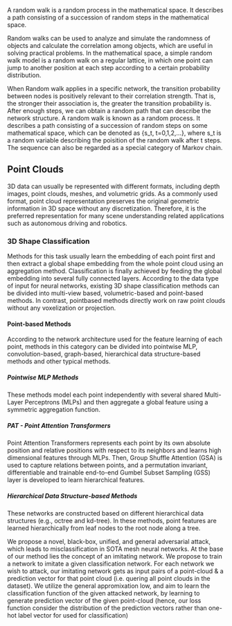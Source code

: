 A random walk is a random process in the mathematical
space. It describes a path consisting of a succession of random
steps in the mathematical space.

Random walks
can be used to analyze and simulate the randomness of
objects and calculate the correlation among objects, which
are useful in solving practical problems.
In the mathematical space, a simple random walk model
is a random walk on a regular lattice, in which one point
can jump to another position at each step according to a
certain probability distribution.

When Random walk applies in a specific network, the transition probability between nodes is positively
relevant to their correlation strength. That is, the stronger their
association is, the greater the transition probability is. After
enough steps, we can obtain a random path that can describe
the network structure.
A random walk is known as a random process. It describes a
path consisting of a succession of random steps on some mathematical space, which can be denoted as {s_t, t=0,1,2,...},
where s_t is a random variable describing the poisition of the random walk after t steps.
The sequence can also be regarded as a special category of Markov chain.

## Point Clouds

3D data can usually be represented with different formats, including depth images, point clouds, meshes, and
volumetric grids. As a commonly used format, point cloud
representation preserves the original geometric information
in 3D space without any discretization. Therefore, it is the
preferred representation for many scene understanding related applications such as autonomous driving and robotics.

### 3D Shape Classification

Methods for this task usually learn the embedding of each
point first and then extract a global shape embedding
from the whole point cloud using an aggregation method.
Classification is finally achieved by feeding the global embedding into several fully connected layers. According to
the data type of input for neural networks, existing 3D
shape classification methods can be divided into multi-view
based, volumetric-based and point-based methods.
In contrast, pointbased methods directly work on raw point clouds without
any voxelization or projection.

#### Point-based Methods

According to the network architecture used for the feature
learning of each point, methods in this category can be divided into pointwise MLP, convolution-based, graph-based,
hierarchical data structure-based methods and other typical
methods.

##### Pointwise MLP Methods

These methods model each point independently with several shared Multi-Layer Perceptrons (MLPs) and then aggregate a
global feature using a symmetric aggregation
function.

##### PAT - Point Attention Transformers

Point Attention Transformers represents each point
by its own absolute position and relative positions with
respect to its neighbors and learns high dimensional features
through MLPs. Then, Group Shuffle Attention (GSA) is
used to capture relations between points, and a permutation
invariant, differentiable and trainable end-to-end Gumbel
Subset Sampling (GSS) layer is developed to learn hierarchical features.

##### Hierarchical Data Structure-based Methods

These networks are constructed based on different hierarchical data structures (e.g., octree and kd-tree). In these
methods, point features are learned hierarchically from leaf
nodes to the root node along a tree.

We propose a novel, black-box, unified, and general adversarial attack, which leads to misclassification in SOTA mesh
neural
networks.
At the base of our method lies the
concept of an imitating network. We propose to train a network to
imitate a given classification network. For each network we wish
to attack, our imitating network gets as input pairs of a point-cloud & a prediction vector for that point cloud
(i.e. quering all point clouds in the dataset).
We utilize the general appromixation low, and aim to learn the classification function of the given attacked network,
by learning to generate prediction vector of the given point-cloud (hence, our loss function consider the distribution
of the prediction vectors rather than one-hot label vector for used for classification)